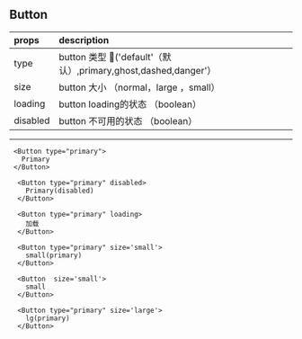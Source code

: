 ## Button

|props| description                 |
|:----|:------------------|
|type | button 类型 ('default'（默认）,primary,ghost,dashed,danger'）
|size | button 大小 （normal，large ，small）|
|loading | button loading的状态 （boolean）|
|disabled| button 不可用的状态 （boolean）|

----

```
 <Button type="primary">
   Primary
 </Button>

  <Button type="primary" disabled>
    Primary(disabled)
  </Button>

  <Button type="primary" loading>
    加载
  </Button>

  <Button type="primary" size='small'>
    small(primary)
  </Button>

  <Button  size='small'>
    small
  </Button>
  
  <Button type="primary" size='large'>
    lg(primary)
  </Button>
```
